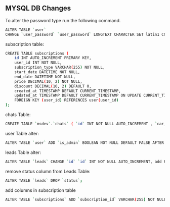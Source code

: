 ## MYSQL DB Changes

To alter the password type run the following command.

```bash
ALTER TABLE `user`
CHANGE `user_password` `user_password` LONGTEXT CHARACTER SET latin1 COLLATE latin1_swedish_ci NOT NULL;
```

subscription table:

```bash
CREATE TABLE subscriptions (
    id INT AUTO_INCREMENT PRIMARY KEY,
    user_id INT NOT NULL,
    subscription_type VARCHAR(255) NOT NULL,
    start_date DATETIME NOT NULL,
    end_date DATETIME NOT NULL,
    price DECIMAL(10, 2) NOT NULL,
    discount DECIMAL(10, 2) DEFAULT 0,
    created_at TIMESTAMP DEFAULT CURRENT_TIMESTAMP,
    updated_at TIMESTAMP DEFAULT CURRENT_TIMESTAMP ON UPDATE CURRENT_TIMESTAMP,
    FOREIGN KEY (user_id) REFERENCES user(user_id)
);
```

chats Table:

```bash
CREATE TABLE `msdev`.`chats` ( `id` INT NOT NULL AUTO_INCREMENT , `car_crawled_id` INT NOT NULL , `from_user` INT NOT NULL , `to_user` INT NOT NULL , `message` LONGTEXT NULL DEFAULT NULL , `attachment` LONGTEXT NULL DEFAULT NULL , `is_read` INT NOT NULL DEFAULT '0' , `created_at` TIMESTAMP NOT NULL DEFAULT CURRENT_TIMESTAMP , `deleted_at` TIMESTAMP NULL DEFAULT NULL , PRIMARY KEY (`id`)) ENGINE = InnoDB;
```

user Table alter:

```bash
ALTER TABLE `user` ADD `is_admin` BOOLEAN NOT NULL DEFAULT FALSE AFTER `user_password_ori`;
```

leads Table alter:

```bash
ALTER TABLE `leads` CHANGE `id` `id` INT NOT NULL AUTO_INCREMENT, add PRIMARY KEY (`id`), CHANGE `is_verified` `is_verified` VARCHAR(100) NULL DEFAULT NULL, CHANGE `status` `status` VARCHAR(100) NULL DEFAULT NULL, ADD `city` VARCHAR(100) NULL DEFAULT NULL AFTER `price`;
```

remove status column from Leads Table:

```bash
ALTER TABLE `leads` DROP `status`;
```

add columns in subscription table

```bash
ALTER TABLE `subscriptions` ADD `subscription_id` VARCHAR(255) NOT NULL AFTER `user_id`, ADD `currency` TEXT NOT NULL AFTER `subscription_id`, ADD `payment_id` VARCHAR(255) NOT NULL AFTER `currency`;
```

